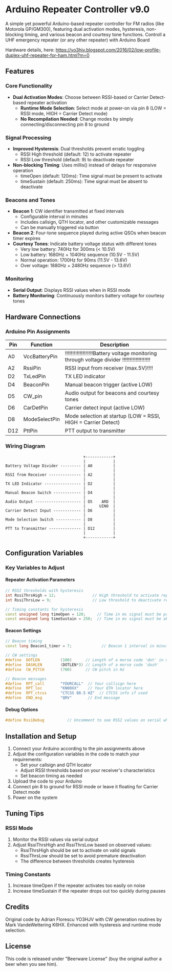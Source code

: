 # Arduino Repeater Controller v9.0

A simple yet powerful Arduino-based repeater controller for FM radios (like Motorola GP/GM300), featuring dual activation modes, hysteresis, non-blocking timing, and various beacon and courtesy tone functions.
Controll a UHF emergency repeater (or any other repeater) with Arduino Board

Hardware details, here:
https://yo3hjv.blogspot.com/2016/02/low-profile-duplex-uhf-repeater-for-ham.html?m=0




## Features

### Core Functionality
- **Dual Activation Modes**: Choose between RSSI-based or Carrier Detect-based repeater activation
  - **Runtime Mode Selection**: Select mode at power-on via pin 8 (LOW = RSSI mode, HIGH = Carrier Detect mode)
  - **No Recompilation Needed**: Change modes by simply connecting/disconnecting pin 8 to ground

### Signal Processing
- **Improved Hysteresis**: Dual thresholds prevent erratic toggling
  - RSSI High threshold (default: 12) to activate repeater
  - RSSI Low threshold (default: 9) to deactivate repeater
- **Non-blocking Timing**: Uses millis() instead of delays for responsive operation
  - timeOpen (default: 120ms): Time signal must be present to activate
  - timeSustain (default: 250ms): Time signal must be absent to deactivate

### Beacons and Tones
- **Beacon 1**: CW identifier transmitted at fixed intervals
  - Configurable interval in minutes
  - Includes callsign, QTH locator, and other customizable messages
  - Can be manually triggered via button
- **Beacon 2**: Four-tone sequence played during active QSOs when beacon timer expires
- **Courtesy Tones**: Indicate battery voltage status with different tones
  - Very low battery: 740Hz for 300ms (< 10.5V)
  - Low battery: 1680Hz + 1040Hz sequence (10.5V - 11.5V)
  - Normal operation: 1700Hz for 90ms (11.5V - 13.6V)
  - Over voltage: 1880Hz + 2480Hz sequence (> 13.6V)

### Monitoring
- **Serial Output**: Displays RSSI values when in RSSI mode
- **Battery Monitoring**: Continuously monitors battery voltage for courtesy tones

## Hardware Connections

### Arduino Pin Assignments

| Pin | Function | Description |
|-----|----------|-------------|
| A0  | VccBatteryPin | !!!!!!!!!!!!!!!!!!!Battery voltage monitoring through voltage divider !!!!!!!!!!!!!!!!!!! |
| A2  | RssiPin | RSSI input from receiver (max.5V)!!!! |
| D2  | TxLedPin | TX LED indicator |
| D4  | BeaconPin | Manual beacon trigger (active LOW) |
| D5  | CW_pin | Audio output for beacons and courtesy tones |
| D6  | CarDetPin | Carrier detect input (active LOW) |
| D8  | ModeSelectPin | Mode selection at startup (LOW = RSSI, HIGH = Carrier Detect) |
| D12 | PttPin | PTT output to transmitter |

### Wiring Diagram

```
                                  +------------+
                                  |            |
Battery Voltage Divider --------- | A0         |
                                  |            |
RSSI from Receiver -------------- | A2         |
                                  |            |
TX LED Indicator ---------------- | D2         |
                                  |            |
Manual Beacon Switch ------------ | D4         |
                                  |            |
Audio Output -------------------- | D5    ARD  |
                                  |      UINO  |
Carrier Detect Input ------------ | D6         |
                                  |            |
Mode Selection Switch ----------- | D8         |
                                  |            |
PTT to Transmitter -------------- | D12        |
                                  |            |
                                  +------------+
```

## Configuration Variables

### Key Variables to Adjust

#### Repeater Activation Parameters
```cpp
// RSSI thresholds with hysteresis
int RssiThrsHigh = 12;                // High threshold to activate repeater
int RssiThrsLow = 9;                  // Low threshold to deactivate repeater

// Timing constants for hysteresis
const unsigned long timeOpen = 120;     // Time in ms signal must be present to activate
const unsigned long timeSustain = 250;  // Time in ms signal must be absent to deactivate
```

#### Beacon Settings
```cpp
// Beacon timing
const long Beacon1_timer = 7;             // Beacon 1 interval in minutes

// CW settings
#define  DOTLEN         (100)      // Length of a morse code 'dot' in milliseconds
#define  DASHLEN        (DOTLEN*3) // Length of a morse code 'dash'
#define  CW_PITCH       (700)      // CW pitch in Hz

// Beacon messages
#define  RPT_call       "YOURCALL"  // Your callsign here
#define  RPT_loc        "KN00XX"    // Your QTH locator here
#define  RPT_ctcss      "CTCSS 88.5 HZ"  // CTCSS info if used
#define  END_msg        "QRV"       // End message
```

#### Debug Options
```cpp
#define RssiDebug          // Uncomment to see RSSI values on serial when in RSSI mode
```

## Installation and Setup

1. Connect your Arduino according to the pin assignments above
2. Adjust the configuration variables in the code to match your requirements:
   - Set your callsign and QTH locator
   - Adjust RSSI thresholds based on your receiver's characteristics
   - Set beacon timing as needed
3. Upload the code to your Arduino
4. Connect pin 8 to ground for RSSI mode or leave it floating for Carrier Detect mode
5. Power on the system

## Tuning Tips

### RSSI Mode
1. Monitor the RSSI values via serial output
2. Adjust RssiThrsHigh and RssiThrsLow based on observed values:
   - RssiThrsHigh should be set to activate on valid signals
   - RssiThrsLow should be set to avoid premature deactivation
   - The difference between thresholds creates hysteresis

### Timing Constants
1. Increase timeOpen if the repeater activates too easily on noise
2. Increase timeSustain if the repeater drops out too quickly during pauses

## Credits
Original code by Adrian Florescu YO3HJV with CW generation routines by Mark VandeWettering K6HX.
Enhanced with hysteresis and runtime mode selection.

## License
This code is released under "Beerware License" (buy the original author a beer when you see him).
